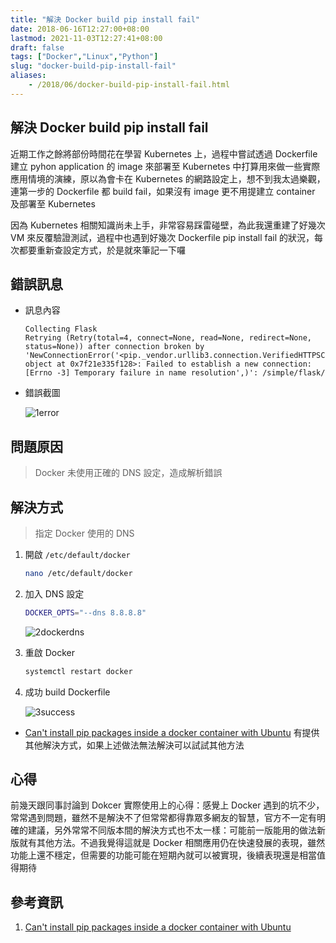 ```yaml
---
title: "解決 Docker build pip install fail"
date: 2018-06-16T12:27:00+08:00
lastmod: 2021-11-03T12:27:41+08:00
draft: false
tags: ["Docker","Linux","Python"]
slug: "docker-build-pip-install-fail"
aliases:
    - /2018/06/docker-build-pip-install-fail.html
---
```

## 解決 Docker build pip install fail

近期工作之餘將部份時間花在學習 Kubernetes 上，過程中嘗試透過 Dockerfile 建立 pyhon application 的 image 來部署至 Kubernetes 中打算用來做一些實際應用情境的演練，原以為會卡在 Kubernetes 的網路設定上，想不到我太過樂觀，連第一步的 Dockerfile 都 build fail，如果沒有 image 更不用提建立 container 及部署至 Kubernetes

因為 Kubernetes 相關知識尚未上手，非常容易踩雷碰壁，為此我還重建了好幾次 VM 來反覆驗證測試，過程中也遇到好幾次 Dockerfile pip install fail 的狀況，每次都要重新查設定方式，於是就來筆記一下囉

## 錯誤訊息

- 訊息內容

    ```log
    Collecting Flask
    Retrying (Retry(total=4, connect=None, read=None, redirect=None, status=None)) after connection broken by 'NewConnectionError('<pip._vendor.urllib3.connection.VerifiedHTTPSConnection object at 0x7f21e335f128>: Failed to establish a new connection: [Errno -3] Temporary failure in name resolution',)': /simple/flask/
    ```

- 錯誤截圖

    ![1error](https://user-images.githubusercontent.com/3851540/41495678-3cb54694-715f-11e8-82f8-38aeafbb81e0.png)

## 問題原因

> Docker 未使用正確的 DNS 設定，造成解析錯誤

## 解決方式

> 指定 Docker 使用的 DNS

1. 開啟 `/etc/default/docker`

    ```bash
    nano /etc/default/docker
    ```

2. 加入 DNS 設定

    ```bash
    DOCKER_OPTS="--dns 8.8.8.8"
    ```

    ![2dockerdns](https://user-images.githubusercontent.com/3851540/41495679-3cf8e264-715f-11e8-9fe9-de3cf5e8e4d3.png)
3. 重啟 Docker

    ```bash
    systemctl restart docker
    ```

4. 成功 build Dockerfile

    ![3success](https://user-images.githubusercontent.com/3851540/41495680-3d27018a-715f-11e8-8325-c019eb5ddd28.png)

- [Can't install pip packages inside a docker container with Ubuntu](https://stackoverflow.com/questions/28668180/cant-install-pip-packages-inside-a-docker-container-with-ubuntu) 有提供其他解決方式，如果上述做法無法解決可以試試其他方法

## 心得

前幾天跟同事討論到 Dokcer 實際使用上的心得：感覺上 Docker 遇到的坑不少，常常遇到問題，雖然不是解決不了但常常都得靠眾多網友的智慧，官方不一定有明確的建議，另外常常不同版本間的解決方式也不太一樣：可能前一版能用的做法新版就有其他方法。不過我覺得這就是 Docker 相關應用仍在快速發展的表現，雖然功能上還不穩定，但需要的功能可能在短期內就可以被實現，後續表現還是相當值得期待

## 參考資訊

1. [Can't install pip packages inside a docker container with Ubuntu](https://stackoverflow.com/questions/28668180/cant-install-pip-packages-inside-a-docker-container-with-ubuntu)
